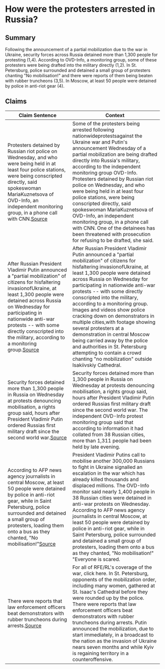 # How were the protesters arrested in Russia?

## Summary
Following the announcement of a partial mobilization due to the war in Ukraine, security forces across Russia detained more than 1,300 people for protesting (1,4). According to OVD-Info, a monitoring group, some of these protesters were being drafted into the military directly (1,2). In St. Petersburg, police surrounded and detained a small group of protesters chanting "No mobilisation!" and there were reports of them being beaten with rubber truncheons (3,5). In Moscow, at least 50 people were detained by police in anti-riot gear (4).

## Claims
| Claim Sentence | Context |
|---|---|
|Protesters detained by Russian riot police on Wednesday, and who were being held in at least four police stations, were being conscripted directly, said spokeswoman MariaKuznetsova of OVD-Info, an independent monitoring group, in a phone call with CNN.<a href="https://www.cnn.com/europe/live-news/russia-ukraine-war-news-09-22-22/h_d65d7d08c96236a9f37ff240d930257d" target="_blank">Source</a>| Some of the protesters being arrested following nationwideprotestsagainst the Ukraine war and Putin's announcement Wednesday of a partial mobilization are being drafted directly into Russia's military, according to the independent monitoring group OVD-Info. Protesters detained by Russian riot police on Wednesday, and who were being held in at least four police stations, were being conscripted directly, said spokeswoman MariaKuznetsova of OVD-Info, an independent monitoring group, in a phone call with CNN. One of the detainees has been threatened with prosecution for refusing to be drafted, she said.|
|After Russian President Vladimir Putin announced a "partial mobilization" of citizens for hisfaltering invasionofUkraine, at least 1,300 people were detained across Russia on Wednesday for participating in nationwide anti-war protests -- with some directly conscripted into the military, according to a monitoring group.<a href="https://www.cnn.com/europe/live-news/russia-ukraine-war-news-09-23-22/h_f5ee26d93d6a9ed19c575c6e7550293c" target="_blank">Source</a>| After Russian President Vladimir Putin announced a "partial mobilization" of citizens for hisfaltering invasionofUkraine, at least 1,300 people were detained across Russia on Wednesday for participating in nationwide anti-war protests -- with some directly conscripted into the military, according to a monitoring group. Images and videos show police cracking down on demonstrators in multiple cities,with footage showing several protesters at a demonstration in central Moscow being carried away by the police and authorities in St. Petersburg attempting to contain a crowd chanting "no mobilization" outside Isakiivskiy Cathedral.|
|Security forces detained more than 1,300 people in Russia on Wednesday at protests denouncing mobilisation, a rights group said, hours after President Vladimir Putin ordered Russias first military draft since the second world war.<a href="https://www.theguardian.com/world/2022/sep/22/russia-protests-more-than-1300-arrested-at-anti-war-demonstrations-ukraine" target="_blank">Source</a>| Security forces detained more than 1,300 people in Russia on Wednesday at protests denouncing mobilisation, a rights group said, hours after President Vladimir Putin ordered Russias first military draft since the second world war. The independent OVD-Info protest monitoring group said that according to information it had collated from 38 Russian cities, more than 1,311 people had been held by late evening.|
|According to AFP news agency journalists in central Moscow, at least 50 people were detained by police in anti-riot gear, while in Saint Petersburg, police surrounded and detained a small group of protesters, loading them onto a bus as they chanted, "No mobilisation!"<a href="https://www.aljazeera.com/news/2022/9/22/over-1300-people-arrested-in-russia-amid-mobilisation-protests" target="_blank">Source</a>| President Vladimir Putins call to mobilise another 300,000 Russians to fight in Ukraine signalled an escalation in the war which has already killed thousands and displaced millions. The OVD-Info monitor said nearly 1,400 people in 38 Russian cities were detained in anti-war protests on Wednesday. According to AFP news agency journalists in central Moscow, at least 50 people were detained by police in anti-riot gear, while in Saint Petersburg, police surrounded and detained a small group of protesters, loading them onto a bus as they chanted, "No mobilisation!" "Everyone is scared.|
|There were reports that law enforcement officers beat demonstrators with rubber truncheons during arrests.<a href="https://www.rferl.org/a/russia-putin-announces-partial-military-mobilization/32044037.html" target="_blank">Source</a>| For all of RFE/RL's coverage of the war, click here. In St. Petersburg, opponents of the mobilization order, including many women, gathered at St. Isaac's Cathedral before they were rounded up by the police. There were reports that law enforcement officers beat demonstrators with rubber truncheons during arrests. Putin announced the mobilization, due to start immediately, in a broadcast to the nation as the invasion of Ukraine nears seven months and while Kyiv is regaining territory in a counteroffensive.|
